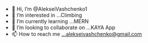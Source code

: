 - 👋 Hi, I’m @AlekseiVashchenko1
- 👀 I’m interested in ...Climbing
- 🌱 I’m currently learning ...MERN
- 💞️ I’m looking to collaborate on ...KAYA App
- 📫 How to reach me ...alekseivashchenko@gmail.com

<!---
AlekseiVashchenko1/AlekseiVashchenko1 is a ✨ special ✨ repository because its `README.md` (this file) appears on your GitHub profile.
You can click the Preview link to take a look at your changes.
--->
